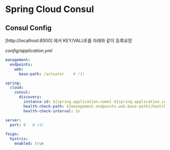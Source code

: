 # Spring Cloud Consul

## Consul Config

[http://localhost:8500] 에서 KEY/VALUE를 아래와 같이 등록요망 

*config/application.yml*
```yml
management:
  endpoints:
    web:
      base-path: /actuator    # (1)

spring:
  cloud:
    consul:
      discovery:
        instance-id: ${spring.application.name}-${spring.application.instance-id:${random.value}}   # (1)
        health-check-path: ${management.endpoints.web.base-path}/health                             # (2)
        health-check-interval: 5s                                                                   # (3)

server:
  port: 0   # (4)
  
feign:
  hystrix:
    enabled: true
```
